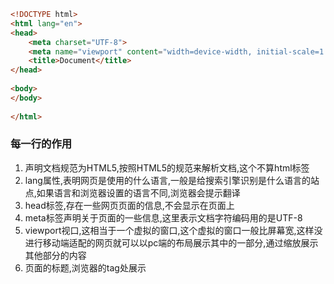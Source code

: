 ```html
<!DOCTYPE html>
<html lang="en">
<head>
    <meta charset="UTF-8">
    <meta name="viewport" content="width=device-width, initial-scale=1.0">
    <title>Document</title>
</head>
 
<body>
</body>
  
</html>
```

### 每一行的作用

1. 声明文档规范为HTML5,按照HTML5的规范来解析文档,这个不算html标签
2. lang属性,表明网页是使用的什么语言,一般是给搜索引擎识别是什么语言的站点,如果语言和浏览器设置的语言不同,浏览器会提示翻译
3. head标签,存在一些网页页面的信息,不会显示在页面上
4. meta标签声明关于页面的一些信息,这里表示文档字符编码用的是UTF-8
5. viewport视口,这相当于一个虚拟的窗口,这个虚拟的窗口一般比屏幕宽,这样没进行移动端适配的网页就可以以pc端的布局展示其中的一部分,通过缩放展示其他部分的内容
6. 页面的标题,浏览器的tag处展示 